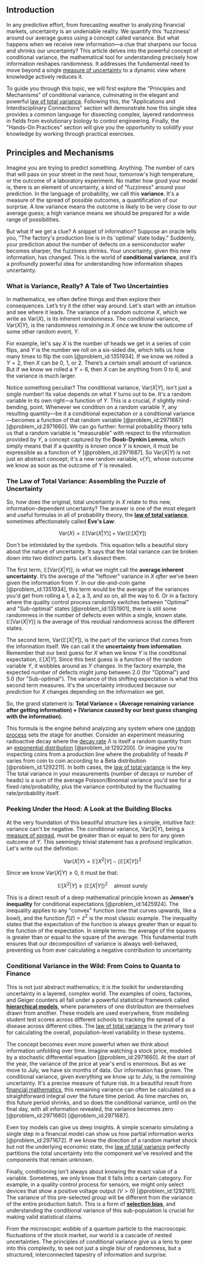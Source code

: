 ## Introduction
In any predictive effort, from forecasting weather to analyzing financial markets, uncertainty is an undeniable reality. We quantify this 'fuzziness' around our average guess using a concept called variance. But what happens when we receive new information—a clue that sharpens our focus and shrinks our uncertainty? This article delves into the powerful concept of conditional variance, the mathematical tool for understanding precisely how information reshapes randomness. It addresses the fundamental need to move beyond a single [measure of uncertainty](@article_id:152469) to a dynamic view where knowledge actively reduces it.

To guide you through this topic, we will first explore the "Principles and Mechanisms" of conditional variance, culminating in the elegant and powerful [law of total variance](@article_id:184211). Following this, the "Applications and Interdisciplinary Connections" section will demonstrate how this single idea provides a common language for dissecting complex, layered randomness in fields from evolutionary biology to control engineering. Finally, the "Hands-On Practices" section will give you the opportunity to solidify your knowledge by working through practical exercises.

## Principles and Mechanisms

Imagine you are trying to predict something. Anything. The number of cars that will pass on your street in the next hour, tomorrow's high temperature, or the outcome of a laboratory experiment. No matter how good your model is, there is an element of uncertainty, a kind of "fuzziness" around your prediction. In the language of probability, we call this **variance**. It's a measure of the spread of possible outcomes, a quantification of our surprise. A low variance means the outcome is likely to be very close to our average guess; a high variance means we should be prepared for a wide range of possibilities.

But what if we get a clue? A snippet of information? Suppose an oracle tells you, "The factory's production line is in its 'optimal' state today." Suddenly, your prediction about the number of defects on a semiconductor wafer becomes sharper, the fuzziness shrinks. Your uncertainty, given this new information, has changed. This is the world of **conditional variance**, and it’s a profoundly powerful idea for understanding how information shapes uncertainty.

### What is Variance, Really? A Tale of Two Uncertainties

In mathematics, we often define things and then explore their consequences. Let’s try it the other way around. Let's start with an intuition and see where it leads. The variance of a random outcome $X$, which we write as $\text{Var}(X)$, is its inherent randomness. The conditional variance, $\text{Var}(X|Y)$, is the randomness *remaining* in $X$ once we know the outcome of some other random event, $Y$.

For example, let's say $X$ is the number of heads we get in a series of coin flips, and $Y$ is the number we roll on a six-sided die, which tells us how many times to flip the coin [@problem_id:1351934]. If we know we rolled a $Y=2$, then $X$ can be 0, 1, or 2. There’s a certain small amount of variance. But if we know we rolled a $Y=6$, then $X$ can be anything from 0 to 6, and the variance is much larger.

Notice something peculiar? The conditional variance, $\text{Var}(X|Y)$, isn't just a single number! Its value depends on what $Y$ turns out to be. It's a random variable in its own right—a function of $Y$. This is a crucial, if slightly mind-bending, point. Whenever we condition on a random variable $Y$, any resulting quantity—be it a conditional expectation or a conditional variance—becomes a function of that random variable [@problem_id:2971687] [@problem_id:2971660]. We can go further: formal probability theory tells us that a random variable is "measurable" with respect to the information provided by $Y$, a concept captured by the **Doob-Dynkin Lemma**, which simply means that if a quantity is known once $Y$ is known, it must be expressible as a function of $Y$ [@problem_id:2971687]. So $\text{Var}(X|Y)$ is not just an abstract concept; it's a new random variable, $v(Y)$, whose outcome we know as soon as the outcome of $Y$ is revealed.

### The Law of Total Variance: Assembling the Puzzle of Uncertainty

So, how does the original, total uncertainty in $X$ relate to this new, information-dependent uncertainty? The answer is one of the most elegant and useful formulas in all of probability theory, the **[law of total variance](@article_id:184211)**, sometimes affectionately called **Eve's Law**:

$$ \text{Var}(X) = \mathbb{E}[\text{Var}(X|Y)] + \text{Var}(\mathbb{E}[X|Y]) $$

Don't be intimidated by the symbols. This equation tells a beautiful story about the nature of uncertainty. It says that the total variance can be broken down into two distinct parts. Let's dissect them.

The first term, $\mathbb{E}[\text{Var}(X|Y)]$, is what we might call the **average inherent uncertainty**. It’s the average of the "leftover" variance in $X$ *after* we’ve been given the information from $Y$. In our die-and-coin game [@problem_id:1351934], this term would be the average of the variances you'd get from rolling a 1, a 2, a 3, and so on, all the way to 6. Or in a factory where the quality control process randomly switches between "Optimal" and "Sub-optimal" states [@problem_id:1351901], there is still some randomness in the number of defects even within a single, known state. $\mathbb{E}[\text{Var}(X|Y)]$ is the average of this residual randomness across the different states.

The second term, $\text{Var}(\mathbb{E}[X|Y])$, is the part of the variance that comes from the information itself. We can call it the **uncertainty from information**. Remember that our best guess for $X$ when we know $Y$ is the conditional expectation, $\mathbb{E}[X|Y]$. Since this best guess is a function of the random variable $Y$, it wobbles around as $Y$ changes. In the factory example, the expected number of defects might jump between $2.0$ (for "Optimal") and $5.0$ (for "Sub-optimal"). The variance of this shifting expectation is what this second term measures. It's the uncertainty introduced because our *prediction* for $X$ changes depending on the information we get.

So, the grand statement is:
**Total Variance = (Average remaining variance after getting information) + (Variance caused by our best guess changing with the information).**

This formula is the engine behind analyzing any system where one [random process](@article_id:269111) sets the stage for another. Consider an experiment measuring radioactive decay where the [decay rate](@article_id:156036) $\Lambda$ is itself a random quantity from an [exponential distribution](@article_id:273400) [@problem_id:1292200]. Or imagine you're inspecting coins from a production line where the probability of heads $P$ varies from coin to coin according to a Beta distribution [@problem_id:1292211]. In both cases, the [law of total variance](@article_id:184211) is the key. The total variance in your measurements (number of decays or number of heads) is a sum of the average Poisson/Binomial variance you'd see for a fixed rate/probability, plus the variance contributed by the fluctuating rate/probability itself.

### Peeking Under the Hood: A Look at the Building Blocks

At the very foundation of this beautiful structure lies a simple, intuitive fact: variance can't be negative. The conditional variance, $\text{Var}(X|Y)$, being a [measure of spread](@article_id:177826), must be greater than or equal to zero for any given outcome of $Y$. This seemingly trivial statement has a profound implication. Let's write out the definition:

$$ \text{Var}(X|Y) = \mathbb{E}[X^2|Y] - (\mathbb{E}[X|Y])^2 $$

Since we know $\text{Var}(X|Y) \ge 0$, it must be that:

$$ \mathbb{E}[X^2|Y] \ge (\mathbb{E}[X|Y])^2 \quad \text{almost surely} $$

This is a direct result of a deep mathematical principle known as **Jensen's inequality** for conditional expectations [@problem_id:1425924]. The inequality applies to any "convex" function (one that curves upwards, like a bowl), and the function $f(z) = z^2$ is the most classic example. The inequality states that the expectation of the function is always greater than or equal to the function of the expectation. In simple terms: the average of the squares is greater than or equal to the square of the average. This fundamental truth ensures that our decomposition of variance is always well-behaved, preventing us from ever calculating a negative contribution to uncertainty.

### Conditional Variance in the Wild: From Coins to Quanta to Finance

This is not just abstract mathematics; it is the toolkit for understanding uncertainty in a layered, complex world. The examples of coins, factories, and Geiger counters all fall under a powerful statistical framework called **[hierarchical models](@article_id:274458)**, where parameters of one distribution are themselves drawn from another. These models are used everywhere, from modeling student test scores across different schools to tracking the spread of a disease across different cities. The [law of total variance](@article_id:184211) is the primary tool for calculating the overall, population-level variability in these systems.

The concept becomes even more powerful when we think about information unfolding over time. Imagine watching a stock price, modeled by a stochastic differential equation [@problem_id:2971660]. At the start of the year, the variance of the price at year's end is enormous. But as we move to July, we have six months of data. Our information has grown. The conditional variance, given everything we know up to July, is the *remaining* uncertainty. It's a precise measure of future risk. In a beautiful result from [financial mathematics](@article_id:142792), this remaining variance can often be calculated as a straightforward integral over the future time period. As time marches on, this future period shrinks, and so does the conditional variance, until on the final day, with all information revealed, the variance becomes zero [@problem_id:2971660] [@problem_id:2971687].

Even toy models can give us deep insights. A simple scenario simulating a single step in a financial model can show us how partial information works [@problem_id:2971672]. If we know the direction of a random market shock but not the underlying economic state, the [law of total variance](@article_id:184211) perfectly partitions the total uncertainty into the component we've resolved and the components that remain unknown.

Finally, conditioning isn't always about knowing the exact value of a variable. Sometimes, we only know that it falls into a certain category. For example, in a quality control process for sensors, we might only select devices that show a positive voltage output ($V > 0$) [@problem_id:1292191]. The variance of this pre-selected group will be different from the variance of the entire production batch. This is a form of **[selection bias](@article_id:171625)**, and understanding the conditional variance of this sub-population is crucial for making valid statistical claims.

From the microscopic wobble of a quantum particle to the macroscopic fluctuations of the stock market, our world is a cascade of nested uncertainties. The principles of conditional variance give us a lens to peer into this complexity, to see not just a single blur of randomness, but a structured, interconnected tapestry of information and surprise.